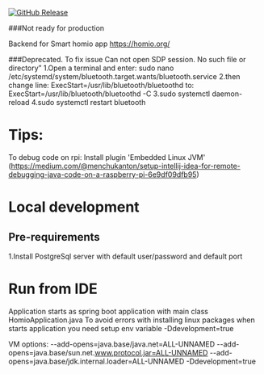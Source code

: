 [![GitHub Release][releases-shield]][releases]

###Not ready for production

Backend for Smart homio app
https://homio.org/

###Deprecated. To fix issue Can not open SDP session. No such file or directory”
1.Open a terminal and enter: sudo nano /etc/systemd/system/bluetooth.target.wants/bluetooth.service
2.then change line: ExecStart=/usr/lib/bluetooth/bluetoothd
to: ExecStart=/usr/lib/bluetooth/bluetoothd -C
3.sudo systemctl daemon-reload
4.sudo systemctl restart bluetooth

# Tips:

To debug code on rpi: Install plugin 'Embedded Linux
JVM' (https://medium.com/@menchukanton/setup-intellij-idea-for-remote-debugging-java-code-on-a-raspberry-pi-6e9df09dfb95)

# Local development

## Pre-requirements

1.Install PostgreSql server with default user/password and default port

# Run from IDE

Application starts as spring boot application with main class HomioApplication.java
To avoid errors with installing linux packages when starts application you need setup env variable -Ddevelopment=true

VM options:
--add-opens=java.base/java.net=ALL-UNNAMED
--add-opens=java.base/sun.net.www.protocol.jar=ALL-UNNAMED
--add-opens=java.base/jdk.internal.loader=ALL-UNNAMED
-Ddevelopment=true

[releases-shield]: https://img.shields.io/github/v/release/homiodev/homio-app.svg

[releases]: https://github.com/homiodev/homio-app/releases
